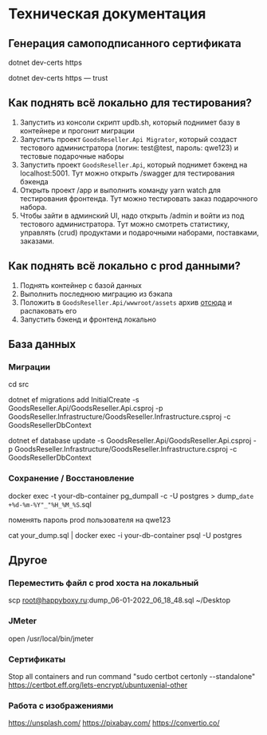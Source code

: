 # Техническая документация

## Генерация самоподписанного сертификата
dotnet dev-certs https

dotnet dev-certs https — trust

## Как поднять всё локально для тестирования?
1. Запустить из консоли скрипт updb.sh, который поднимет базу в контейнере и прогонит миграции
2. Запустить проект `GoodsReseller.Api Migrator`, который создаст тестового администратора (логин: test@test, пароль: qwe123) и тестовые подарочные наборы
3. Запустить проект `GoodsReseller.Api`, который поднимет бэкенд на localhost:5001. Тут можно открыть /swagger для тестирования бэкенда
4. Открыть проект /app и выполнить команду yarn watch для тестирования фронтенда. Тут можно тестировать заказ подарочного набора.
5. Чтобы зайти в админский UI, надо открыть /admin и войти из под тестового администратора. Тут можно смотреть статистику, управлять (crud) продуктами и подарочными наборами, поставками, заказами.

## Как поднять всё локально с prod данными?
1. Поднять контейнер с базой данных
2. Выполнить последнюю миграцию из бэкапа
3. Положить в `GoodsReseller.Api/wwwroot/assets` архив [отсюда](https://drive.google.com/file/d/19yhkXaRA69bObtr8IW6F341AA4KKbKqo/view?usp=drivesdk) и распаковать его
4. Запустить бэкенд и фронтенд локально

## База данных

### Миграции
cd src

dotnet ef migrations add InitialCreate -s GoodsReseller.Api/GoodsReseller.Api.csproj -p  GoodsReseller.Infrastructure/GoodsReseller.Infrastructure.csproj -c GoodsResellerDbContext

dotnet ef database update -s GoodsReseller.Api/GoodsReseller.Api.csproj -p  GoodsReseller.Infrastructure/GoodsReseller.Infrastructure.csproj -c GoodsResellerDbContext

### Сохранение / Восстановление
docker exec -t your-db-container pg_dumpall -c -U postgres > dump_`date +%d-%m-%Y"_"%H_%M_%S`.sql

поменять пароль prod пользователя на qwe123

cat your_dump.sql | docker exec -i your-db-container psql -U postgres

## Другое

### Переместить файл с prod хоста на локальный
scp root@happyboxy.ru:dump_06-01-2022_06_18_48.sql ~/Desktop

### JMeter
open /usr/local/bin/jmeter

### Сертификаты
Stop all containers and run command "sudo certbot certonly --standalone"
https://certbot.eff.org/lets-encrypt/ubuntuxenial-other

### Работа с изображениями
https://unsplash.com/
https://pixabay.com/
https://convertio.co/

